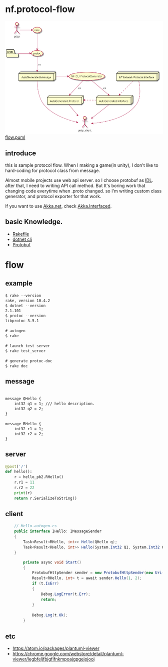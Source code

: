 # nf.protocol-flow

![flow.png](flow.png)
[flow.puml](flow.puml)

## introduce
this is sample protocol flow. When I making a game(in unity), I don't like to hard-coding for protocol class from message. 

Almost mobile projects use web api server. so I choose protobuf as [IDL](https://en.wikipedia.org/wiki/Interface_description_language). after that, I need to writing API call method. But It's boring work that changing code everytime when .proto changed. so I'm writing custom class generator, and protocol exporter for that work.

If you want to use [Akka.net](http://getakka.net/), check [Akka.Interfaced](https://github.com/SaladLab/Akka.Interfaced).


## basic Knowledge.
* [Rakefile](https://github.com/ruby/rake)
* [dotnet cli](https://www.microsoft.com/net/core)
* [Protobuf](https://developers.google.com/protocol-buffers/)


# flow

## example
```
$ rake --version
rake, version 10.4.2
$ dotnet --version
2.1.101
$ protoc --version
libprotoc 3.5.1

# autogen
$ rake

# launch test server
$ rake test_server

# generate protoc-doc
$ rake doc
```

## message

``` protocol-buffer

message QHello {
    int32 q1 = 1; /// hello description.
    int32 q2 = 2;
}

message RHello {
    int32 r1 = 1;
    int32 r2 = 2;
}
```


## server

``` python
@post('/')
def hello():
    r = hello_pb2.RHello()
    r.r1 = 11
    r.r2 = 22
    print(r)
    return r.SerializeToString()
```

## client
``` csharp
    // Hello.autogen.cs
    public interface IHello: IMessageSender
    {
        Task<Result<RHello, int>> Hello(QHello q);
        Task<Result<RHello, int>> Hello(System.Int32 Q1, System.Int32 Q2);
    }
```

``` csharp
        private async void Start()
        {
            ProtobufHttpSender sender = new ProtobufHttpSender(new Uri("http://127.0.0.1:8080/"), 3000);
            Result<RHello, int> t = await sender.Hello(1, 2);
            if (t.IsErr)
            {
                Debug.LogError(t.Err);
                return;
            }

            Debug.Log(t.Ok);
        }
```



## etc
* https://atom.io/packages/plantuml-viewer
* https://chrome.google.com/webstore/detail/plantuml-viewer/legbfeljfbjgfifnkmpoajgpgejojooj
